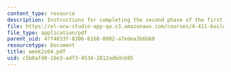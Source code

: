 ```yaml
---
content_type: resource
description: Instructions for completing the second phase of the first lab assignment.
file: https://ol-ocw-studio-app-qa.s3.amazonaws.com/courses/4-411-building-technology-laboratory-spring-2004/c5b0afd018e3a4f345342812adbdcb85_week2s04.pdf
file_type: application/pdf
parent_uid: 47f4033f-8306-6168-0902-a7edea3b6b60
resourcetype: Document
title: week2s04.pdf
uid: c5b0afd0-18e3-a4f3-4534-2812adbdcb85
---
```

